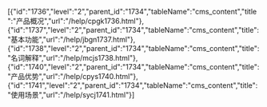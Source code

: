 [{"id":"1736","level":"2","parent_id":"1734","tableName":"cms_content","title":"产品概况","url":"/help/cpgk1736.html"},{"id":"1737","level":"2","parent_id":"1734","tableName":"cms_content","title":"基本功能","url":"/help/jbgn1737.html"},{"id":"1738","level":"2","parent_id":"1734","tableName":"cms_content","title":"名词解释","url":"/help/mcjs1738.html"},{"id":"1740","level":"2","parent_id":"1734","tableName":"cms_content","title":"产品优势","url":"/help/cpys1740.html"},{"id":"1741","level":"2","parent_id":"1734","tableName":"cms_content","title":"使用场景","url":"/help/sycj1741.html"}]